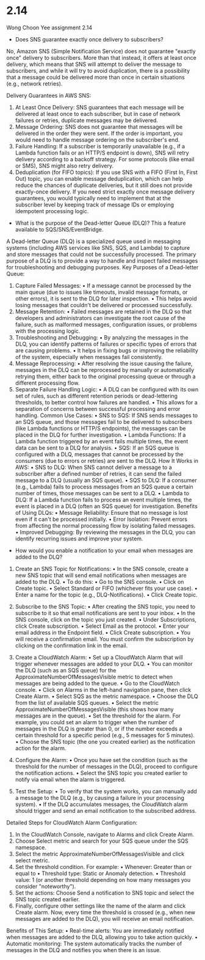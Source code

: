 # 2.14
Wong Choon Yee
assignment 2.14


- Does SNS guarantee exactly once delivery to subscribers? 

No, Amazon SNS (Simple Notification Service) does not guarantee "exactly once" delivery to subscribers. More than that instead, it offers at least once delivery, which means that SNS will attempt to deliver the message to subscribers, and while it will try to avoid duplication, there is a possibility that a message could be delivered more than once in certain situations (e.g., network retries).

Delivery Guarantees in AWS SNS:
1.	At Least Once Delivery: SNS guarantees that each message will be delivered at least once to each subscriber, but in case of network failures or retries, duplicate messages may be delivered.
2.	Message Ordering: SNS does not guarantee that messages will be delivered in the order they were sent. If the order is important, you would need to handle message ordering on the subscriber's end.
3.	Failure Handling: If a subscriber is temporarily unavailable (e.g., if a Lambda function fails or an HTTP/S endpoint is down), SNS will retry delivery according to a backoff strategy. For some protocols (like email or SMS), SNS might also retry delivery.
4.	Deduplication (for FIFO topics): If you use SNS with a FIFO (First In, First Out) topic, you can enable message deduplication, which can help reduce the chances of duplicate deliveries, but it still does not provide exactly-once delivery.
If you need strict exactly once message delivery guarantees, you would typically need to implement that at the subscriber level by keeping track of message IDs or employing idempotent processing logic.



- What is the purpose of the Dead-letter Queue (DLQ)? This a feature available to SQS/SNS/EventBridge. 

A Dead-letter Queue (DLQ) is a specialized queue used in messaging systems (including AWS services like SNS, SQS, and Lambda) to capture and store messages that could not be successfully processed. The primary purpose of a DLQ is to provide a way to handle and inspect failed messages for troubleshooting and debugging purposes.
Key Purposes of a Dead-letter Queue:
1.	Capture Failed Messages:
•	If a message cannot be processed by the main queue (due to issues like timeouts, invalid message formats, or other errors), it is sent to the DLQ for later inspection.
•	This helps avoid losing messages that couldn't be delivered or processed successfully.
2.	Message Retention:
•	Failed messages are retained in the DLQ so that developers and administrators can investigate the root cause of the failure, such as malformed messages, configuration issues, or problems with the processing logic.
3.	Troubleshooting and Debugging:
•	By analyzing the messages in the DLQ, you can identify patterns of failures or specific types of errors that are causing problems.
•	It helps in fixing bugs or improving the reliability of the system, especially when messages fail consistently.
4.	Message Reprocessing:
•	After resolving the issue causing the failure, messages in the DLQ can be reprocessed by manually or automatically retrying them, either back to the original processing queue or through a different processing flow.
5.	Separate Failure Handling Logic:
•	A DLQ can be configured with its own set of rules, such as different retention periods or dead-lettering thresholds, to better control how failures are handled.
•	This allows for a separation of concerns between successful processing and error handling.
Common Use Cases:
•	SNS to SQS: If SNS sends messages to an SQS queue, and those messages fail to be delivered to subscribers (like Lambda functions or HTTP/S endpoints), the messages can be placed in the DLQ for further investigation.
•	Lambda Functions: If a Lambda function triggered by an event fails multiple times, the event data can be sent to a DLQ for analysis.
•	SQS: If an SQS queue is configured with a DLQ, messages that cannot be processed by the consumers (due to errors or retries) are sent to the DLQ.
How It Works in AWS:
•	SNS to DLQ: When SNS cannot deliver a message to a subscriber after a defined number of retries, it can send the failed message to a DLQ (usually an SQS queue).
•	SQS to DLQ: If a consumer (e.g., Lambda) fails to process messages from an SQS queue a certain number of times, those messages can be sent to a DLQ.
•	Lambda to DLQ: If a Lambda function fails to process an event multiple times, the event is placed in a DLQ (often an SQS queue) for investigation.
Benefits of Using DLQs:
•	Message Reliability: Ensure that no message is lost even if it can't be processed initially.
•	Error Isolation: Prevent errors from affecting the normal processing flow by isolating failed messages.
•	Improved Debugging: By reviewing the messages in the DLQ, you can identify recurring issues and improve your system.



- How would you enable a notification to your email when messages are added to the DLQ? 

1.	Create an SNS Topic for Notifications:
•	In the SNS console, create a new SNS topic that will send email notifications when messages are added to the DLQ.
•	To do this:
•	Go to the SNS console.
•	Click on Create topic.
•	Select Standard or FIFO (whichever fits your use case).
•	Enter a name for the topic (e.g., DLQ-Notifications).
•	Click Create topic.

2.	Subscribe to the SNS Topic:
•	After creating the SNS topic, you need to subscribe to it so that email notifications are sent to your inbox.
•	In the SNS console, click on the topic you just created.
•	Under Subscriptions, click Create subscription.
•	Select Email as the protocol.
•	Enter your email address in the Endpoint field.
•	Click Create subscription.
•	You will receive a confirmation email. You must confirm the subscription by clicking on the confirmation link in the email.

3.	Create a CloudWatch Alarm:
•	Set up a CloudWatch Alarm that will trigger whenever messages are added to your DLQ.
•	You can monitor the DLQ (such as an SQS queue) for the ApproximateNumberOfMessagesVisible metric to detect when messages are being added to the queue.
•	Go to the CloudWatch console.
•	Click on Alarms in the left-hand navigation pane, then click Create Alarm.
•	Select SQS as the metric namespace.
•	Choose the DLQ from the list of available SQS queues.
•	Select the metric ApproximateNumberOfMessagesVisible (this shows how many messages are in the queue).
•	Set the threshold for the alarm. For example, you could set an alarm to trigger when the number of messages in the DLQ is greater than 0, or if the number exceeds a certain threshold for a specific period (e.g., 5 messages for 5 minutes).
•	Choose the SNS topic (the one you created earlier) as the notification action for the alarm.

4.	Configure the Alarm:
•	Once you have set the condition (such as the threshold for the number of messages in the DLQ), proceed to configure the notification actions.
•	Select the SNS topic you created earlier to notify via email when the alarm is triggered.

5.	Test the Setup:
•	To verify that the system works, you can manually add a message to the DLQ (e.g., by causing a failure in your processing system).
•	If the DLQ accumulates messages, the CloudWatch alarm should trigger and send an email notification to the subscribed address.



Detailed Steps for CloudWatch Alarm Configuration:
1.	In the CloudWatch Console, navigate to Alarms and click Create Alarm.
2.	Choose Select metric and search for your SQS queue under the SQS namespace.
3.	Select the metric ApproximateNumberOfMessagesVisible and click select metric.
4.	Set the threshold condition. For example:
•	Whenever: Greater than or equal to
•	Threshold type: Static or Anomaly detection.
•	Threshold value: 1 (or another threshold depending on how many messages you consider "noteworthy").
5.	Set the actions: Choose Send a notification to SNS topic and select the SNS topic created earlier.
6.	Finally, configure other settings like the name of the alarm and click Create alarm.
Now, every time the threshold is crossed (e.g., when new messages are added to the DLQ), you will receive an email notification.


Benefits of This Setup:
•	Real-time alerts: You are immediately notified when messages are added to the DLQ, allowing you to take action quickly.
•	Automatic monitoring: The system automatically tracks the number of messages in the DLQ and notifies you when there is an issue.

